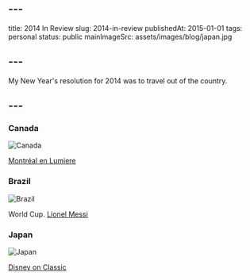 ## ---
title: 2014 In Review
slug: 2014-in-review
publishedAt: 2015-01-01
tags: personal
status: public
mainImageSrc: assets/images/blog/japan.jpg
## ---
My New Year's resolution for 2014 was to travel out of the country.
## ---

### Canada

![Canada](assets/images/blog/canada.jpg)

[Montréal en Lumiere](http://www.montrealenlumiere.com/)

### Brazil

![Brazil](assets/images/blog/brazil.jpg)

World Cup. [Lionel Messi](http://fivethirtyeight.com/features/lionel-messi-is-impossible/`)

### Japan

![Japan](assets/images/blog/japan.jpg)

[Disney on Classic](http://www.harmonyjapan.com/eng/)

